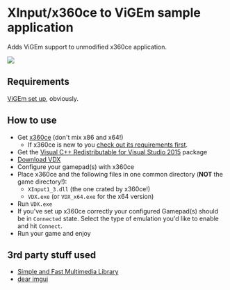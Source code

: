 # XInput/x360ce to ViGEm sample application
Adds ViGEm support to unmodified x360ce application.

![](https://lh3.googleusercontent.com/-WND-yPLUyZI/Wd-qN0XTbNI/AAAAAAAAAZI/Yeumwl11FYM2HGVJbYP4H1I9o-O6FWn3ACHMYCw/s0/VDX_x64_2017-10-12_19-45-31.png)

## Requirements
[ViGEm set up](https://github.com/nefarius/ViGEm/wiki/Driver-Installation), obviously.

## How to use
- Get [x360ce](https://github.com/x360ce/x360ce#download) (don't mix x86 and x64!)
  - If x360ce is new to you [check out its requirements first](https://github.com/x360ce/x360ce#system-requirements).
- Get the [Visual C++ Redistributable for Visual Studio 2015](https://www.microsoft.com/en-us/download/details.aspx?id=48145) package
- [Download VDX](https://downloads.vigem.org/stable/latest/windows/x86_64/VDX_x86_x64_latest.zip)
- Configure your gamepad(s) with x360ce
- Place x360ce and the following files in one common directory (**NOT** the game directory!):
  - `XInput1_3.dll` (the one crated by x360ce!)
  - `VDX.exe` (or `VDX_x64.exe` for the x64 version)
- Run `VDX.exe`
- If you've set up x360ce correctly your configured Gamepad(s) should be in `Connected` state. Select the type of emulation you'd like to enable and hit `Connect`.
- Run your game and enjoy

## 3rd party stuff used
 - [Simple and Fast Multimedia Library](https://www.sfml-dev.org/)
 - [dear imgui](https://github.com/ocornut/imgui)
